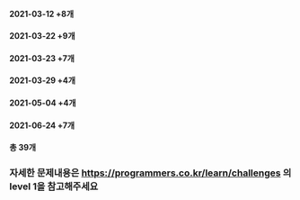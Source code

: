 #### 2021-03-12 +8개 
#### 2021-03-22 +9개
#### 2021-03-23 +7개
#### 2021-03-29 +4개
#### 2021-05-04 +4개
#### 2021-06-24 +7개
#### 총 39개

### 자세한 문제내용은 https://programmers.co.kr/learn/challenges 의 level 1을 참고해주세요